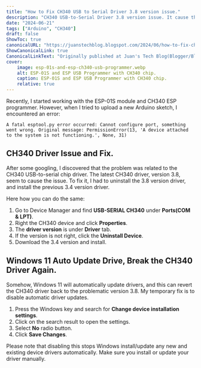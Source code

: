 ```yaml
---
title: "How to Fix CH340 USB to Serial Driver 3.8 version issue."
description: "CH340 USB-to-Serial Driver 3.8 version issue. It cause the Arduino IDE prompt \"A device attached to the system is not functioning\" error message."
date: "2024-06-21"
tags: ["Arduino", "CH340"]
draft: false
ShowToc: true
canonicalURL: "https://juanstechblog.blogspot.com/2024/06/how-to-fix-ch340-driver-3-8-issue.html"
ShowCanonicalLink: true
CanonicalLinkText: "Originally published at Juan's Tech Blog(Blogger/Blogspot)"
cover:
    image: esp-01s-and-esp-ch340-usb-programmer.webp
    alt: ESP-01S and ESP USB Programmer with CH340 chip.
    caption: ESP-01S and ESP USB Programmer with CH340 chip.
    relative: true
---
```



Recently, I started working with the ESP-01S module and CH340 ESP programmer. However, when I tried to upload a new Arduino sketch, I encountered an error:

```shell
A fatal esptool.py error occurred: Cannot configure port, something went wrong. Original message: PermissionError(13, 'A device attached to the system is not functioning.', None, 31)
```
## CH340 Driver Issue and Fix.
After some googling, I discovered that the problem was related to the CH340 USB-to-serial chip driver. The latest CH340 driver, version 3.8, seem to cause the issue. To fix it, I had to uninstall the 3.8 version driver, and install the previous 3.4 version driver.

Here how you can do the same:
1. Go to Device Manager and find __USB-SERIAL CH340__ under **Ports(COM & LPT)**.
2. Right the CH340 device and click **Properties**.
3. The **driver version** is under **Driver** tab.
4. If the version is not right, click the **Uninstall Device**.
5. Download the 3.4 version and install.


## Windows 11 Auto Update Drive, Break the CH340 Driver Again.
Somehow, Windows 11 will automatically update drivers, and this can revert the CH340 driver back to the problematic version 3.8. My temporary fix is to disable automatic driver updates.

1. Press the Windows key and search for **Change device installation settings**.
2. Click on the search result to open the settings.
3. Select **No** radio button.
4. Click **Save Changes**.

Please note that disabling this stops Windows install/update any new and existing device drivers automatically. Make sure you install or update your driver manually.